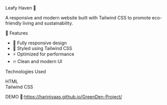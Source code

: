 Leafy Haven 🌿


A responsive and modern website built with Tailwind CSS to promote eco-friendly living and sustainability.

🚀 Features

- 🌱 Fully responsive design  
- 🎨 Styled using Tailwind CSS  
- ⚡ Optimized for performance  
- 🔥 Clean and modern UI

Technologies Used

 HTML  
 Tailwind CSS  

 DEMO 🚀:https://harinivaas.github.io/GreenDen-Project/
